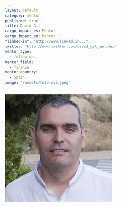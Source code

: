 ```yaml
---
layout: default
category: mentor
published: true
title: David Gil
cargo_impact_es: Mentor
cargo_impact_en: Mentor
"linked-in": "http://www.linked.in..."
twitter: "http://www.twitter.com/david_gil_sanchez"
mentor_type: 
  - follow_up
mentor_field: 
  - finance
mentor_country: 
  - Spain
image: "/assets/foto-cv2.jpeg"
---
```


![foto-cv2.jpeg](/assets/foto-cv2.jpeg)